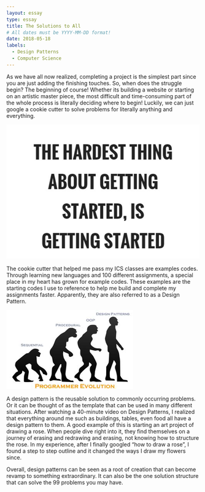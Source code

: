 ```yaml
---
layout: essay
type: essay
title: The Solutions to All
# All dates must be YYYY-MM-DD format!
date: 2018-05-18
labels:
  - Design Patterns
  - Computer Science
---
```


As we have all now realized, completing a project is the simplest part since you are just adding the finishing touches. So, when does the struggle begin? The beginning of course! Whether its building a website or starting on an artistic master piece, the most difficult and time-consuming part of the whole process is literally deciding where to begin! Luckily, we can just google a cookie cutter to solve problems for literally anything and everything.

<img class="ui image" src="../images/the-hardest-thing-about-getting-started-is-getting-started-quote-1.jpg">

The cookie cutter that helped me pass my ICS classes are examples codes. Through learning new languages and 100 different assignments, a special place in my heart has grown for example codes. These examples are the starting codes I use to reference to help me build and complete my assignments faster. Apparently, they are also referred to as a Design Pattern.

<img class="ui image" src="../images/evolution.jpg">

A design pattern is the reusable solution to commonly occurring problems. Or it can be thought of as the template that can be used in many different situations. 
After watching a 40-minute video on Design Patterns, I realized that everything around me such as buildings, tables, even food all have a design pattern to them. A good example of this is starting an art project of drawing a rose. When people dive right into it, they find themselves on a journey of erasing and redrawing and erasing, not knowing how to structure the rose. In my experience, after I finally googled “how to draw a rose”, I found a step to step outline and it changed the ways I draw my flowers since.

Overall, design patterns can be seen as a root of creation that can become revamp to something extraordinary. It can also be the one solution structure that can solve the 99 problems you may have.




   
